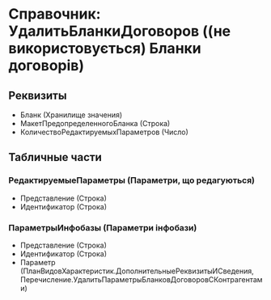 ﻿# Справочник: УдалитьБланкиДоговоров ((не використовується) Бланки договорів)

## Реквизиты

- Бланк (Хранилище значения)
- МакетПредопределенногоБланка (Строка)
- КоличествоРедактируемыхПараметров (Число)

## Табличные части

### РедактируемыеПараметры (Параметри, що редагуються)

- Представление (Строка)
- Идентификатор (Строка)

### ПараметрыИнфобазы (Параметри інфобази)

- Представление (Строка)
- Идентификатор (Строка)
- Параметр (ПланВидовХарактеристик.ДополнительныеРеквизитыИСведения, Перечисление.УдалитьПараметрыБланковДоговоровСКонтрагентами)

